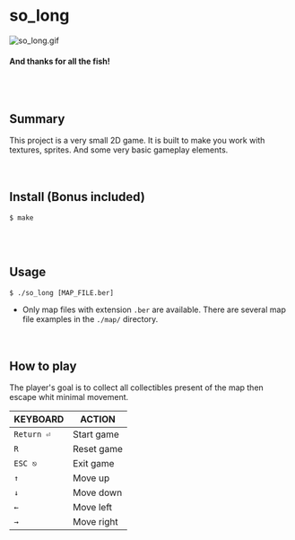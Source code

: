 # so_long
![so_long.gif](./so_long.gif)
#### And thanks for all the fish!
<br/><br/>

## Summary
This project is a very small 2D game. It is built to make you work with textures, sprites. And some very basic gameplay elements.
<br/><br/><br/>

## Install (Bonus included)
	$ make
<br/><br/>

## Usage
	$ ./so_long [MAP_FILE.ber]
+ Only map files with extension `.ber` are available. There are several map file examples in the `./map/`  directory.
<br/><br/><br/>

## How to play
The player's goal is to collect all collectibles present of the map then escape whit minimal movement.

| KEYBOARD   | ACTION     |
| ---------- | ---------- |
| `Return ⏎` | Start game |
| `R`        | Reset game |
| `ESC ⎋`    | Exit game  |
| `↑`        | Move up    |
| `↓`        | Move down  |
| `←`        | Move left  |
| `→`        | Move right |

